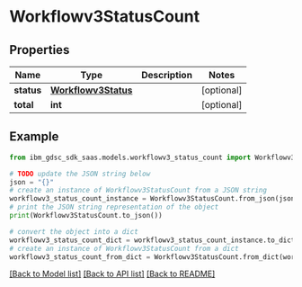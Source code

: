 # Workflowv3StatusCount


## Properties

Name | Type | Description | Notes
------------ | ------------- | ------------- | -------------
**status** | [**Workflowv3Status**](Workflowv3Status.md) |  | [optional] 
**total** | **int** |  | [optional] 

## Example

```python
from ibm_gdsc_sdk_saas.models.workflowv3_status_count import Workflowv3StatusCount

# TODO update the JSON string below
json = "{}"
# create an instance of Workflowv3StatusCount from a JSON string
workflowv3_status_count_instance = Workflowv3StatusCount.from_json(json)
# print the JSON string representation of the object
print(Workflowv3StatusCount.to_json())

# convert the object into a dict
workflowv3_status_count_dict = workflowv3_status_count_instance.to_dict()
# create an instance of Workflowv3StatusCount from a dict
workflowv3_status_count_from_dict = Workflowv3StatusCount.from_dict(workflowv3_status_count_dict)
```
[[Back to Model list]](../README.md#documentation-for-models) [[Back to API list]](../README.md#documentation-for-api-endpoints) [[Back to README]](../README.md)


